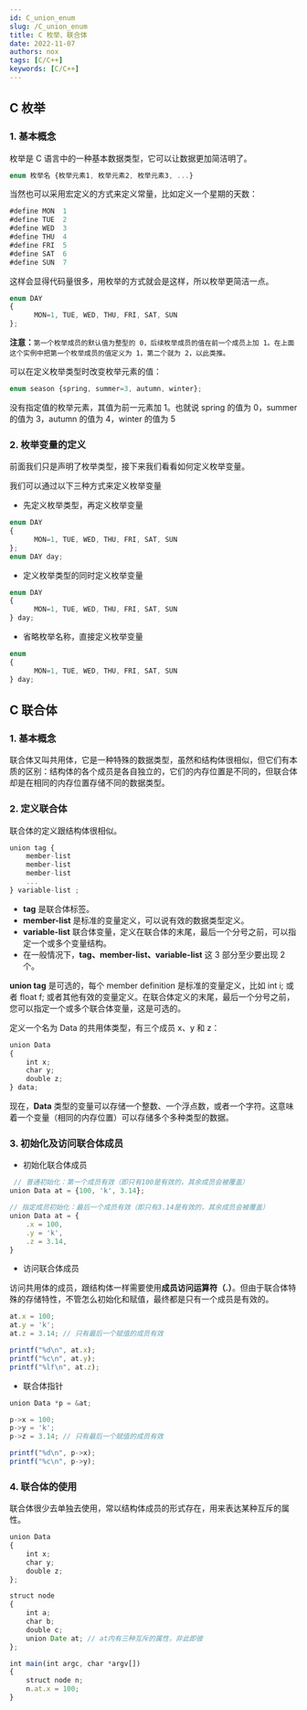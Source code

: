 ```yaml
---
id: C_union_enum
slug: /C_union_enum
title: C 枚举、联合体
date: 2022-11-07
authors: nox
tags: [C/C++]
keywords: [C/C++]
---
```


<!-- truncate -->

## C 枚举

### 1. 基本概念

枚举是 C 语言中的一种基本数据类型，它可以让数据更加简洁明了。

```jsx showLineNumbers
enum 枚举名 {枚举元素1, 枚举元素2, 枚举元素3, ...}
```

当然也可以采用宏定义的方式来定义常量，比如定义一个星期的天数：

```jsx showLineNumbers
#define MON  1 
#define TUE  2 
#define WED  3 
#define THU  4 
#define FRI  5 
#define SAT  6 
#define SUN  7
```

这样会显得代码量很多，用枚举的方式就会是这样，所以枚举更简洁一点。

```jsx showLineNumbers
enum DAY
{
      MON=1, TUE, WED, THU, FRI, SAT, SUN
};
```

**注意：**`第一个枚举成员的默认值为整型的 0，后续枚举成员的值在前一个成员上加 1。在上面这个实例中把第一个枚举成员的值定义为 1，第二个就为 2，以此类推。`

可以在定义枚举类型时改变枚举元素的值：

 ```jsx showLineNumbers
 enum season {spring, summer=3, autumn, winter};
 ```

 没有指定值的枚举元素，其值为前一元素加 1。也就说 spring 的值为 0，summer 的值为 3，autumn 的值为 4，winter 的值为 5

### 2. 枚举变量的定义

前面我们只是声明了枚举类型，接下来我们看看如何定义枚举变量。

我们可以通过以下三种方式来定义枚举变量

+ 先定义枚举类型，再定义枚举变量

```jsx showLineNumbers
enum DAY
{
      MON=1, TUE, WED, THU, FRI, SAT, SUN
};
enum DAY day;
```

+ 定义枚举类型的同时定义枚举变量

```jsx showLineNumbers
enum DAY
{
      MON=1, TUE, WED, THU, FRI, SAT, SUN
} day;
```

+ 省略枚举名称，直接定义枚举变量

```jsx showLineNumbers
enum
{
      MON=1, TUE, WED, THU, FRI, SAT, SUN
} day;
```

## C 联合体

### 1. 基本概念

联合体又叫共用体，它是一种特殊的数据类型，虽然和结构体很相似，但它们有本质的区别：结构体的各个成员是各自独立的，它们的内存位置是不同的，但联合体却是在相同的内存位置存储不同的数据类型。

### 2. 定义联合体

联合体的定义跟结构体很相似。

```jsx showLineNumbers
union tag { 
    member-list
    member-list 
    member-list  
    ...
} variable-list ;
```

+ **tag** 是联合体标签。
+ **member-list** 是标准的变量定义，可以说有效的数据类型定义。
+ **variable-list** 联合体变量，定义在联合体的末尾，最后一个分号之前，可以指定一个或多个变量结构。
+ 在一般情况下，**tag、member-list、variable-list** 这 3 部分至少要出现 2 个。

**union tag** 是可选的，每个 member definition 是标准的变量定义，比如 int i; 或者  float f; 或者其他有效的变量定义。在联合体定义的末尾，最后一个分号之前，您可以指定一个或多个联合体变量，这是可选的。

定义一个名为  Data 的共用体类型，有三个成员 x、y 和 z：

```jsx showLineNumbers
union Data 
{   
    int x;   
    char y;   
    double z; 
} data;
```

现在，**Data** 类型的变量可以存储一个整数、一个浮点数，或者一个字符。这意味着一个变量（相同的内存位置）可以存储多个多种类型的数据。

### 3. 初始化及访问联合体成员

+ 初始化联合体成员

```jsx showLineNumbers
 // 普通初始化：第一个成员有效（即只有100是有效的，其余成员会被覆盖）
union Data at = {100, 'k', 3.14};

// 指定成员初始化：最后一个成员有效（即只有3.14是有效的，其余成员会被覆盖）
union Data at = {
	.x = 100,
	.y = 'k',
	.z = 3.14,
}
```

+ 访问联合体成员

访问共用体的成员，跟结构体一样需要使用**成员访问运算符（.）**。但由于联合体特殊的存储特性，不管怎么初始化和赋值，最终都是只有一个成员是有效的。

```jsx showLineNumbers
at.x = 100;
at.y = 'k';
at.z = 3.14; // 只有最后一个赋值的成员有效

printf("%d\n", at.x);
printf("%c\n", at.y);
printf("%lf\n", at.z);
```

+ 联合体指针

```jsx showLineNumbers
union Data *p = &at;

p->x = 100;
p->y = 'k';
p->z = 3.14; // 只有最后一个赋值的成员有效

printf("%d\n", p->x);
printf("%c\n", p->y);
```

### 4. 联合体的使用

联合体很少去单独去使用，常以结构体成员的形式存在，用来表达某种互斥的属性。

```jsx showLineNumbers
union Data 
{   
    int x;   
    char y;   
    double z; 
};

struct node
{
	int a;
	char b;
	double c;
	union Date at; // at内有三种互斥的属性，非此即彼
};

int main(int argc, char *argv[])
{
	struct node n;
	n.at.x = 100; 
}
```

























